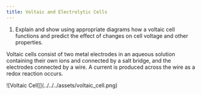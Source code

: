 ```yaml
---
title: Voltaic and Electrolytic Cells
---
```


1. Explain and show using appropriate diagrams how a voltaic cell functions and
   predict the effect of changes on cell voltage and other properties.


Voltaic cells consist of two metal electrodes in an aqueous solution containing
their own ions and connected by a salt bridge, and the electrodes connected by
a wire. A current is produced across the wire as a redox reaction occurs.

![Voltaic Cell]](../../../assets/voltaic_cell.png)

